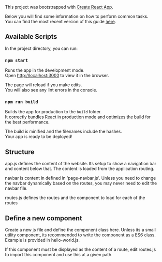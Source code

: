 This project was bootstrapped with [Create React App](https://github.com/facebookincubator/create-react-app).

Below you will find some information on how to perform common tasks.<br>
You can find the most recent version of this guide [here](https://github.com/facebookincubator/create-react-app/blob/master/packages/react-scripts/template/README.md).

## Available Scripts

In the project directory, you can run:

### `npm start`

Runs the app in the development mode.<br>
Open [http://localhost:3000](http://localhost:3000) to view it in the browser.

The page will reload if you make edits.<br>
You will also see any lint errors in the console.

### `npm run build`

Builds the app for production to the `build` folder.<br>
It correctly bundles React in production mode and optimizes the build for the best performance.

The build is minified and the filenames include the hashes.<br>
Your app is ready to be deployed!

## Structure

app.js defines the content of the website. Its setup to show a navigation bar and content below that.
The content is loaded from the application routing.

navbar is content in defined in 'page-navbar.js'. 
Unless you need to change the navbar dynamically based on the routes, you may never need to edit the navbar file.

routes.js defines the routes and the component to load for each of the routes

## Define a new component
Create a new js file and define the component class here. Unless its a small utility component, its 
recommended to write the component as a ES6 class. Example is provided in hello-world.js.

If this component must be displayed as the content of a route, edit routes.js to import this
component and use this at a given path.